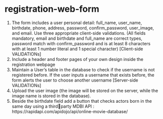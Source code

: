 # registration-web-form
<ol>

<li>The form includes a user personal detail: full_name, user_name, birthdate, phone, address, 
password, confirm_password, user_image, and email. Use three appropriate client-side 
validations. (All fields mandatory, email and birthdate and full_name are correct types, 
password match with confirm_password and is at least 8 characters with at least 1 number 
literal and 1 special character) [Client-side VALIDATIONs] </li>
<li>Include a header and footer pages of your own design inside the registration webpage</li>
<li>Maintain a User’s table in the database to check if the username is not registered before. If the 
user inputs a username that exists before, the form alerts the user to choose another username
[Server-side VALIDATIONs] </li>
<li> Upload the user image (the image will be stored on the server, while the image name is stored 
in the database).</li>
<li> Beside the birthdate field add a button that checks actors born in the same day using a thirdparty MDBI API : https://rapidapi.com/apidojo/api/online-movie-database/</li>
</ol>
